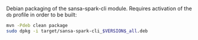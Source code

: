 
Debian packaging of the sansa-spark-cli module.
Requires activation of the `db` profile in order to be built:

```bash
mvn -Pdeb clean package
sudo dpkg -i target/sansa-spark-cli_$VERSION$_all.deb
```


